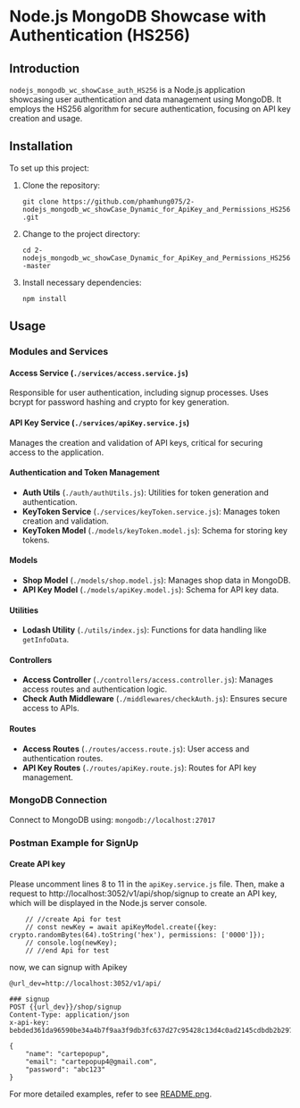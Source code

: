 # Node.js MongoDB Showcase with Authentication (HS256)

## Introduction

`nodejs_mongodb_wc_showCase_auth_HS256` is a Node.js application showcasing user authentication and data management using MongoDB. It employs the HS256 algorithm for secure authentication, focusing on API key creation and usage.

## Installation

To set up this project:

1. Clone the repository:
    
    `git clone https://github.com/phamhung075/2-nodejs_mongodb_wc_showCase_Dynamic_for_ApiKey_and_Permissions_HS256.git`
    
2. Change to the project directory:
    
    `cd 2-nodejs_mongodb_wc_showCase_Dynamic_for_ApiKey_and_Permissions_HS256-master`
    
3. Install necessary dependencies:
    
    `npm install`
    

## Usage

### Modules and Services

#### Access Service (`./services/access.service.js`)

Responsible for user authentication, including signup processes. Uses bcrypt for password hashing and crypto for key generation.

#### API Key Service (`./services/apiKey.service.js`)

Manages the creation and validation of API keys, critical for securing access to the application.

#### Authentication and Token Management

- **Auth Utils** (`./auth/authUtils.js`): Utilities for token generation and authentication.
- **KeyToken Service** (`./services/keyToken.service.js`): Manages token creation and validation.
- **KeyToken Model** (`./models/keyToken.model.js`): Schema for storing key tokens.

#### Models

- **Shop Model** (`./models/shop.model.js`): Manages shop data in MongoDB.
- **API Key Model** (`./models/apiKey.model.js`): Schema for API key data.

#### Utilities

- **Lodash Utility** (`./utils/index.js`): Functions for data handling like `getInfoData`.

#### Controllers

- **Access Controller** (`./controllers/access.controller.js`): Manages access routes and authentication logic.
- **Check Auth Middleware** (`./middlewares/checkAuth.js`): Ensures secure access to APIs.

#### Routes

- **Access Routes** (`./routes/access.route.js`): User access and authentication routes.
- **API Key Routes** (`./routes/apiKey.route.js`): Routes for API key management.

### MongoDB Connection

Connect to MongoDB using: `mongodb://localhost:27017`



### Postman Example for SignUp

#### Create API key 

Please uncomment lines 8 to 11 in the `apiKey.service.js` file. 
Then, make a request to http://localhost:3052/v1/api/shop/signup to create an API key, which will be displayed in the Node.js server console.
```
    // //create Api for test
    // const newKey = await apiKeyModel.create({key: crypto.randomBytes(64).toString('hex'), permissions: ['0000']});
    // console.log(newKey);
    // //end Api for test
```


now, we can signup with Apikey
```
@url_dev=http://localhost:3052/v1/api/

### signup
POST {{url_dev}}/shop/signup
Content-Type: application/json
x-api-key: bebded361da96590be34a4b7f9aa3f9db3fc637d27c95428c13d4c0ad2145cdbdb2b2974df95715efaf5335c3c7f6368e86e5f29bb846e54b3250b48fc1d7fe7

{
    "name": "cartepopup",
    "email": "cartepopup4@gmail.com",
    "password": "abc123"
}
```

For more detailed examples, refer to see [README.png](./help02.png).
